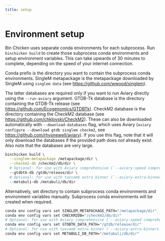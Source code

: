 ```yaml
---
title: setup
---
```


Environment setup
========

Bin Chicken uses separate conda environments for each subprocess.
Run `binchicken build` to create those subprocess conda environments and setup environment variables.
This can take upwards of 30 minutes to complete, depending on the speed of your internet connection.

Conda prefix is the directory you want to contain the subprocess conda environments.
SingleM metapackage is the metapackage downloaded by SingleM using `singlem data` (see <https://github.com/wwood/singlem>).

The latter databases are required only if you want to run Aviary directly using the `--run-aviary` argument.
GTDB-Tk database is the directory containing the GTDB-Tk release (see <https://github.com/Ecogenomics/GTDBTk>).
CheckM2 database is the directory containing the CheckM2 database (see <https://github.com/chklovski/CheckM2>).
These can also be downloaded automatically with `--download-databases` flag, which uses Aviary (`aviary configure --download gtdb singlem checkm2`, see <https://github.com/rhysnewell/aviary>).
If you use this flag, note that it will only download the databases if the provided path does *not* already exist.
Also note that the databases are very large.

```bash
binchicken build \
  --singlem-metapackage /metapackage/dir \
  --checkm2-db /checkm2/db/dir \
  # Optional: for use with Aviary comprehensive (`--aviary-speed comprehensive`)
  --gtdbtk-db /gtdb/release/dir \
  # Optional: for use with taxvamb extra binner (`--aviary-extra-binners taxvamb`)
  --metabuli-db /metabuli/db/dir
```

Alternatively, set directory to contain subprocess conda environments and environment variables manually.
Subprocess conda environments will be created when required.

```bash
conda env config vars set SINGLEM_METAPACKAGE_PATH="/metapackage/dir"
conda env config vars set CHECKM2DB="/checkm2/db/dir"
# Optional: for use with Aviary comprehensive (`--aviary-speed comprehensive`)
conda env config vars set GTDBTK_DATA_PATH="/gtdb/release/dir"
# Optional: for use with taxvamb extra binner (`--aviary-extra-binners taxvamb`)
conda env config vars set METABULI_DB_PATH="/metabuli/db/dir"
```
